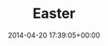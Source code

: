 ---
title:		"Easter"
type:		"photos"
mediatype:		"upload"
location:		"Berlin, Germany"
date:		"2014-04-20 17:39:05+00:00"
album:		"events"
filename:		"easter-market-cakes.md"
series:		"markets"
cl_public_id:		"events/easter-market-cakes"
cl_version:		1497002584
format:		"tiff"
bytes:		3769512
width:		2560
height:		1440
colours:
- "#333637"
- "#0B0F12"
- "#556E8B"
- "#010206"
- "#090B0F"
- "#798588"
- "#B9C6CC"
- "#303034"
- "#8F6A3A"
- "#C19456"
- "#506B84"
- "#292726"
- "#A9B4C6"
- "#737584"
- "#829AB8"
- "#D3D8D6"
- "#02070C"
- "#3C2725"
- "#7A6F6A"
- "#8C938F"
exposure_mode:		"Auto"
program:		"Aperture-priority AE"
aperture:		"1.4"
focal_length:		"50.0 mm"
iso:		"100"
shutter_speed:		"1/2000"
metering:		"Multi-segment"
flash:		"Off, Did not fire"
white_balance:		"Custom"
colour_temp:		"3900"
has_crop:		"false"
orientation:		"Horizontal (normal)"
camera_model:		"NIKON D800"
lens_info:		"0mm f/0"
artist:		"No artist info"
x_resolution:		"300"
y_resolution:		"300"
---